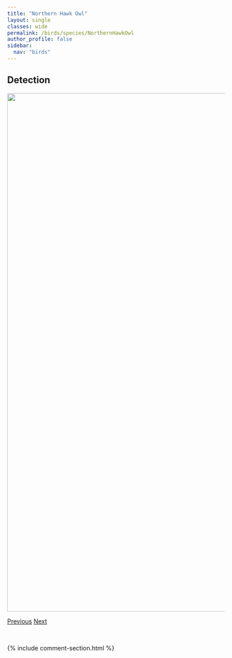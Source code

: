 ```yaml
---
title: "Northern Hawk Owl"
layout: single
classes: wide
permalink: /birds/species/NorthernHawkOwl
author_profile: false
sidebar:
  nav: "birds"
---
```


<h2>Detection</h2>

<a href="https://drive.google.com/uc?export=view&id=1j-kGndprkoei2VWfrVC_C1C-n_jjIm8G">
<img src="https://drive.google.com/uc?export=view&id=1j-kGndprkoei2VWfrVC_C1C-n_jjIm8G" height = "1200" width = "800">
</a>

<a href="/DevelopmentWebsite/birds/species/NelsonsSparrow" class="pagination--pager" title="Nelson's Sparrow">Previous</a> <a href="/DevelopmentWebsite/birds/species/NorthernFlicker" class="pagination--pager" title="Northern Flicker">Next</a>

<p>&nbsp;</p>

{% include comment-section.html %}
